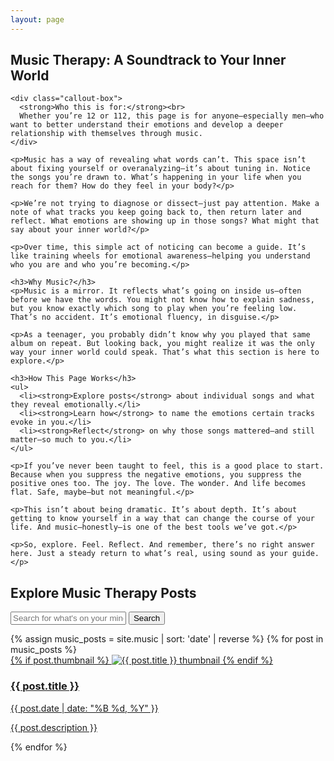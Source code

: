 ```yaml
---
layout: page
---
```

<main class="music-therapy-main">

  <!-- SECTION: Full Guide Text First -->
  <section class="full-guide">
    <h2>Music Therapy: A Soundtrack to Your Inner World</h2>

    <div class="callout-box">
      <strong>Who this is for:</strong><br>
      Whether you’re 12 or 112, this page is for anyone—especially men—who want to better understand their emotions and develop a deeper relationship with themselves through music.
    </div>

    <p>Music has a way of revealing what words can’t. This space isn’t about fixing yourself or overanalyzing—it’s about tuning in. Notice the songs you’re drawn to. What’s happening in your life when you reach for them? How do they feel in your body?</p>

    <p>We’re not trying to diagnose or dissect—just pay attention. Make a note of what tracks you keep going back to, then return later and reflect. What emotions are showing up in those songs? What might that say about your inner world?</p>

    <p>Over time, this simple act of noticing can become a guide. It’s like training wheels for emotional awareness—helping you understand who you are and who you’re becoming.</p>

    <h3>Why Music?</h3>
    <p>Music is a mirror. It reflects what’s going on inside us—often before we have the words. You might not know how to explain sadness, but you know exactly which song to play when you’re feeling low. That’s no accident. It’s emotional fluency, in disguise.</p>

    <p>As a teenager, you probably didn’t know why you played that same album on repeat. But looking back, you might realize it was the only way your inner world could speak. That’s what this section is here to explore.</p>

    <h3>How This Page Works</h3>
    <ul>
      <li><strong>Explore posts</strong> about individual songs and what they reveal emotionally.</li>
      <li><strong>Learn how</strong> to name the emotions certain tracks evoke in you.</li>
      <li><strong>Reflect</strong> on why those songs mattered—and still matter—so much to you.</li>
    </ul>

    <p>If you’ve never been taught to feel, this is a good place to start. Because when you suppress the negative emotions, you suppress the positive ones too. The joy. The love. The wonder. And life becomes flat. Safe, maybe—but not meaningful.</p>

    <p>This isn’t about being dramatic. It’s about depth. It’s about getting to know yourself in a way that can change the course of your life. And music—honestly—is one of the best tools we’ve got.</p>

    <p>So, explore. Feel. Reflect. And remember, there’s no right answer here. Just a steady return to what’s real, using sound as your guide.</p>
  </section>

  <!-- SECTION: Search and Music Posts -->
  <section class="music-search-section">
    <h2>Explore Music Therapy Posts</h2>
    <form class="search-form" onsubmit="event.preventDefault(); filterMusicPosts();">
      <input type="text" id="music-search" placeholder="Search for what's on your mind" />
      <button type="submit">Search</button>
    </form>
  </section>

  <section class="blog-list" id="music-posts">
    <div class="music-posts-grid">
      {% assign music_posts = site.music | sort: 'date' | reverse %}
      {% for post in music_posts %}
        <article class="post">
          <a href="{{ post.url }}">
            {% if post.thumbnail %}
              <img src="{{ post.thumbnail }}" alt="{{ post.title }} thumbnail" class="post-thumbnail">
            {% endif %}
            <h3>{{ post.title }}</h3>
            <p class="post-date">{{ post.date | date: "%B %d, %Y" }}</p>
            <p class="post-description">{{ post.description }}</p>
          </a>
        </article>
      {% endfor %}
    </div>
  </section>

</main>

<script>
function filterMusicPosts() {
  const input = document.getElementById('music-search');
  const filter = input.value.toLowerCase();
  const posts = document.querySelectorAll('#music-posts .post');
  posts.forEach(post => {
    const title = post.querySelector('h3').textContent.toLowerCase();
    const description = post.querySelector('.post-description').textContent.toLowerCase();
    if (title.includes(filter) || description.includes(filter)) {
      post.style.display = '';
    } else {
      post.style.display = 'none';
    }
  });
}
</script>
